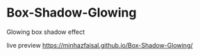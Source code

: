# Box-Shadow-Glowing
Glowing box shadow effect

live preview
https://minhazfaisal.github.io/Box-Shadow-Glowing/
